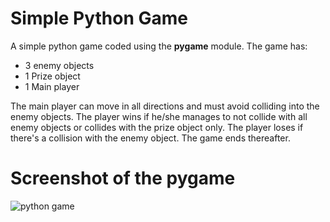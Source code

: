 # Simple Python Game

A simple python game coded using the **pygame** module.
The game has:
* 3 enemy objects
* 1 Prize object
* 1 Main player

The main player can move in all directions and must avoid colliding into the enemy objects.
The player wins if he/she manages to not collide with all enemy objects or collides with the prize object only.
The player loses if there's a collision with the enemy object. The game ends thereafter.

# Screenshot of the pygame
![python game](https://user-images.githubusercontent.com/80391089/111297762-e6eba380-8645-11eb-8d3b-939d6bed5e89.png)
